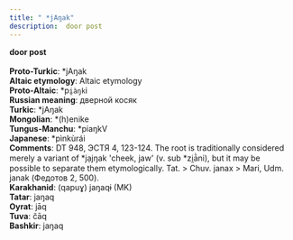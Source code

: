 ```yaml
---
title: " *jAŋak"
description:  door post
---
```

<strong> door post</strong><br><br>
<strong>Proto-Turkic</strong>:  *jAŋak<br>
<strong>Altaic etymology</strong>:  Altaic etymology<br>
<strong> Proto-Altaic</strong>:  *p`i̯àŋk`i<br>
<strong>Russian meaning</strong>:  дверной косяк<br>
<strong>Turkic</strong>:  *jAŋak<br>
<strong>Mongolian</strong>:  *(h)enike<br>
<strong>Tungus-Manchu</strong>:  *piaŋkV<br>
<strong>Japanese</strong>:  *pìnkùrái<br>
<strong>Comments</strong>:  DT 948, ЭСТЯ 4, 123-124. The root is traditionally considered merely a variant of *jạjŋak 'cheek, jaw' (v. sub *zi̯ā̀ni), but it may be possible to separate them etymologically. Tat. > Chuv. janax > Mari, Udm. janak (Федотов 2, 500).<br>
<strong>Karakhanid</strong>:  (qapuɣ) jaŋaqɨ (MK)<br>
<strong>Tatar</strong>:  jaŋaq<br>
<strong>Oyrat</strong>:  jāq<br>
<strong>Tuva</strong>:  čāq<br>
<strong>Bashkir</strong>:  jaŋaq<br>


